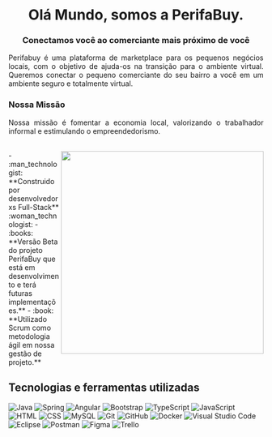 <h1 align="center"> Olá Mundo, somos a PerifaBuy. </h1>
<h3 align="center"> Conectamos você ao comerciante mais próximo de você </h3>
<p align="justify"> Perifabuy é uma plataforma de marketplace para os pequenos negócios locais, com o objetivo de ajuda-os na transição para o ambiente virtual. Queremos conectar o pequeno comerciante do seu bairro a você em um ambiente seguro e totalmente virtual. </p>
  <h3> Nossa Missão</h3>
  <p align="justify"> Nossa missão é fomentar a economia local, valorizando o trabalhador informal e estimulando o empreendedorismo. </p>
<br>
  <img src="https://desenvolvimentoparaweb.com/app/uploads/2017/02/1487684242-desenvolvedores-devem-participar-do-processo-de-design.jpg" width="400" align="right">
- :man_technologist: **Construido por desenvolvedorxs Full-Stack** :woman_technologist:
- :books: **Versão Beta do projeto PerifaBuy que está em desenvolvimento e terá futuras implementações.**
- :book: **Utilizado Scrum como metodologia ágil em nossa gestão de projeto.**


<h2>Tecnologias e ferramentas utilizadas</h2>

  ![Java](https://img.shields.io/badge/Java-ED8B00?style=for-the-badge&logo=java&logoColor=white)
  ![Spring](https://img.shields.io/badge/Spring-6DB33F?style=for-the-badge&logo=spring&logoColor=white)
  ![Angular](https://img.shields.io/badge/Angular-DD0031?style=for-the-badge&logo=angular&logoColor=white)
  ![Bootstrap](https://img.shields.io/badge/Bootstrap-563D7C?style=for-the-badge&logo=bootstrap&logoColor=white)
  ![TypeScript](https://img.shields.io/badge/TypeScript-007ACC?style=for-the-badge&logo=typescript&logoColor=white)
  ![JavaScript](https://img.shields.io/badge/JavaScript-F7DF1E?style=for-the-badge&logo=javascript&logoColor=black)
  ![HTML](https://img.shields.io/badge/HTML-239120?style=for-the-badge&logo=html5&logoColor=white)
  ![CSS](https://img.shields.io/badge/CSS-239120?&style=for-the-badge&logo=css3&logoColor=white)
  ![MySQL](https://img.shields.io/badge/MySQL-00000F?style=for-the-badge&logo=mysql&logoColor=white)
  ![Git](https://img.shields.io/badge/Git-F05032?style=for-the-badge&logo=git&logoColor=white)
  ![GitHub](https://img.shields.io/badge/GitHub-100000?style=for-the-badge&logo=github&logoColor=white)
  ![Docker](https://img.shields.io/badge/Docker-2CA5E0?style=for-the-badge&logo=docker&logoColor=white)
  ![Visual Studio Code](https://img.shields.io/badge/-Visual%20Studio%20Code-333333?style=for-the-badge&logo=visual-studio-code&logoColor=007ACC)
  ![Eclipse](https://img.shields.io/badge/-Eclipse-333333?style=for-the-badge&logo=eclipse-ide&logoColor=2C2255)
  ![Postman](https://img.shields.io/badge/-Postman-333333?style=for-the-badge&logo=postman)
  ![Figma](https://img.shields.io/badge/-Figma-333333?style=for-the-badge&logo=figma&logoColor=007ACC)
  ![Trello](https://img.shields.io/badge/-Trello-333333?style=for-the-badge&logo=trello&logoColor=007ACC)
